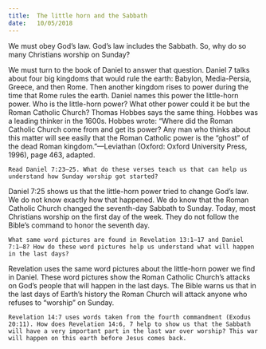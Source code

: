 ```yaml
---
title:  The little horn and the Sabbath
date:   10/05/2018
---
```


We must obey God’s law. God’s law includes the Sabbath. So, why do so many Christians worship on Sunday?

We must turn to the book of Daniel to answer that question. Daniel 7 talks about four big kingdoms that would rule the earth: Babylon, Media-Persia, Greece, and then Rome. Then another kingdom rises to power during the time that Rome rules the earth. Daniel names this power the little-horn power. Who is the little-horn power? What other power could it be but the Roman Catholic Church? Thomas Hobbes says the same thing. Hobbes was a leading thinker in the 1600s. Hobbes wrote: “Where did the Roman Catholic Church come from and get its power? Any man who thinks about this matter will see easily that the Roman Catholic power is the “ghost” of the dead Roman kingdom.”—Leviathan (Oxford: Oxford University Press, 1996), page 463, adapted. 

`Read Daniel 7:23–25. What do these verses teach us that can help us understand how Sunday worship got started?`

Daniel 7:25 shows us that the little-horn power tried to change God’s law. We do not know exactly how that happened. We do know that the Roman Catholic Church changed the seventh-day Sabbath to Sunday. Today, most Christians worship on the first day of the week. They do not follow the Bible’s command to honor the seventh day.

`What same word pictures are found in Revelation 13:1–17 and Daniel 7:1–8? How do these word pictures help us understand what will happen in the last days?`

Revelation uses the same word pictures about the little-horn power we find in Daniel. These word pictures show the Roman Catholic Church’s attacks on God’s people that will happen in the last days. The Bible warns us that in the last days of Earth’s history the Roman Church will attack anyone who refuses to “worship” on Sunday.

`Revelation 14:7 uses words taken from the fourth commandment (Exodus 20:11). How does Revelation 14:6, 7 help to show us that the Sabbath will have a very important part in the last war over worship? This war will happen on this earth before Jesus comes back.`
